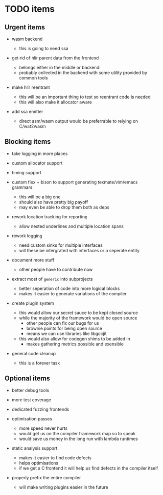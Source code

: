 # TODO items

## Urgent items

* wasm backend
  * this is going to need ssa

* get rid of hlir parent data from the frontend
  * belongs either in the middle or backend
  * probably collected in the backend with some utility provided by common tools

* make hlir reentrant
  * this will be an important thing to test so reentrant code is needed
  * this will also make it allocator aware

* add ssa emitter
  * direct asm/wasm output would be preferrable to relying on C/wat2wasm

## Blocking items

* take logging in more places

* custom allocator support

* timing support

* custom flex + bison to support generating texmate/vim/emacs grammars
  * this will be a big one
  * should also have pretty big payoff
  * may even be able to drop them both as deps

* rework location tracking for reporting
  * allow nested underlines and multiple location spans

* rework logging 
  * need custom sinks for multiple interfaces
  * will these be intergrated with interfaces or a seperate entity

* document more stuff
  * other people have to contribute now

* extract most of `generic` into subprojects
  * better seperation of code into more logical blocks
  * makes it easier to generate variations of the compiler

* create plugin system
  * this would allow our secret sauce to be kept closed source
  * while the majority of the framework would be open source
    * other people can fix our bugs for us
    * brownie points for being open source
    * means we can use libraries like libgccjit
  * this would also allow for codegen shims to be added in
    * makes gathering metrics possible and exensible

* general code cleanup
  * this is a forever task

## Optional items

* better debug tools

* more test coverage

* dedicated fuzzing frontends

* optimisation passes
  * more speed never hurts
  * would get us on the compiler framework map so to speak
  * would save us money in the long run with lambda runtimes

* static analysis support
  * makes it easier to find code defects
  * helps optimisations
  * if we get a C frontend it will help us find defects in the compiler itself

* properly prefix the entire compiler
  * will make writing plugins easier in the future
